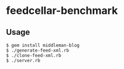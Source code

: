 # feedcellar-benchmark

## Usage

```
$ gem install middleman-blog
$ ./generate-feed-xml.rb
$ ./clone-feed-xml.rb
$ ./server.rb
```
